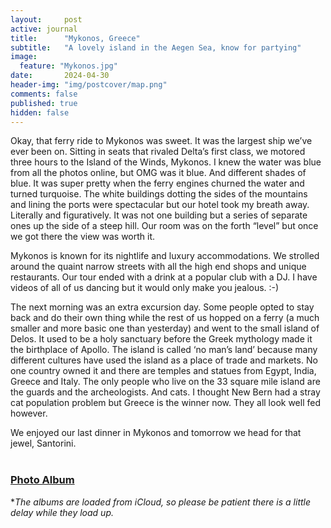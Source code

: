 ```yaml
---
layout:     post
active: journal
title:      "Mykonos, Greece"
subtitle:   "A lovely island in the Aegen Sea, know for partying"
image:
  feature: "Mykonos.jpg"
date:       2024-04-30
header-img: "img/postcover/map.png"
comments: false
published: true
hidden: false
---
```


 Okay, that ferry ride to Mykonos was sweet. It was the largest ship we’ve ever been on. Sitting in seats that rivaled Delta’s first class, we motored three hours to the Island of the Winds, Mykonos. I knew the water was blue from all the photos online, but OMG was it blue. And different shades of blue. It was super pretty when the ferry engines churned the water and turned turquoise. The white buildings dotting the sides of the mountains and lining the ports were spectacular but our hotel took my breath away. Literally and figuratively. It was not one building but a series of separate ones up the side of a steep hill. Our room was on the forth “level” but once we got there the view was worth it.

Mykonos is known for its nightlife and luxury accommodations. We strolled around the quaint narrow streets with all the high end shops and unique restaurants. Our tour ended with a drink at a popular club with a DJ. I have videos of all of us dancing but it would only make you jealous. :-) 

The next morning was an extra excursion day. Some people opted to stay back and do their own thing while the rest of us hopped on a ferry (a much smaller and more basic one than yesterday) and went to the small island of Delos. It used to be a holy sanctuary before the Greek mythology made it the birthplace of Apollo. The island is called ‘no man’s land’ because many different cultures have used the island as a place of trade and markets. No one country owned it and there are temples and statues from Egypt, India, Greece and Italy. The only people who live on the 33 square mile island are the guards and the archeologists. And cats. I thought New Bern had a stray cat population problem but Greece is the winner now. They all look well fed however. 

We enjoyed our last dinner in Mykonos and tomorrow we head for that jewel, Santorini.
<br>
<br>
### [Photo Album](https://www.icloud.com/sharedalbum/#B0lJOFSVFGETMWy) 
**The albums are loaded from iCloud, so please be patient there is a little delay while they load up.*
